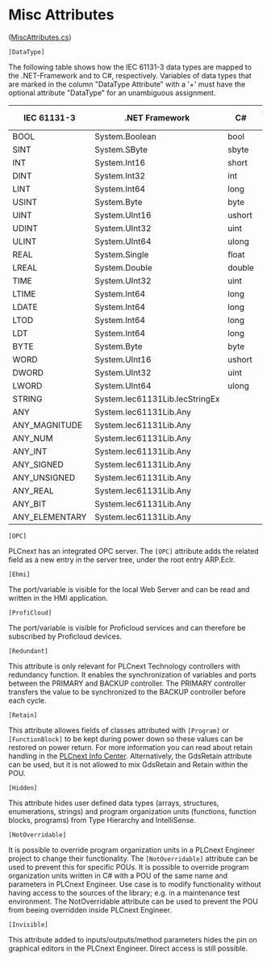 # Misc Attributes

([MiscAttributes.cs](MiscAttributes.cs))

`[DataType]`

The following table shows how the IEC 61131-3 data types
are mapped to the .NET-Framework and to C#, respectively.
Variables of data types that are marked in the column "DataType Attribute" with
a '+' must have the optional attribute "DataType" for an unambiguous assignment.

| IEC 61131-3       | .NET Framework                 | C#     | DataType Attribute  |
|-------------------|--------------------------------|--------|-----------|
|    BOOL           | System.Boolean                 | bool   |     -     |
|    SINT           | System.SByte                   | sbyte  |     -     |
|    INT            | System.Int16                   | short  |     -     |
|    DINT           | System.Int32                   | int    |     -     |
|    LINT           | System.Int64                   | long   |     -     |
|    USINT          | System.Byte                    | byte   |     -     |
|    UINT           | System.UInt16                  | ushort |     -     |
|    UDINT          | System.UInt32                  | uint   |     -     |
|    ULINT          | System.UInt64                  | ulong  |     -     |
|    REAL           | System.Single                  | float  |     -     |
|    LREAL          | System.Double                  | double |     -     |
|    TIME           | System.UInt32                  | uint   |     +     |
|    LTIME          | System.Int64                   | long   |     +     |
|    LDATE          | System.Int64                   | long   |     +     |
|    LTOD           | System.Int64                   | long   |     +     |
|    LDT            | System.Int64                   | long   |     +     |
|    BYTE           | System.Byte                    | byte   |     +     |
|    WORD           | System.UInt16                  | ushort |     +     |
|    DWORD          | System.UInt32                  | uint   |     +     |
|    LWORD          | System.UInt64                  | ulong  |     +     |
|    STRING         | System.Iec61131Lib.IecStringEx |  |     -     |
|    ANY            | System.Iec61131Lib.Any         |  |     +     |
|    ANY_MAGNITUDE  | System.Iec61131Lib.Any         |  |     +     |
|    ANY_NUM        | System.Iec61131Lib.Any         |  |     +     |
|    ANY_INT        | System.Iec61131Lib.Any         |  |     +     |
|    ANY_SIGNED     | System.Iec61131Lib.Any         |  |     +     |
|    ANY_UNSIGNED   | System.Iec61131Lib.Any         |  |     +     |
|    ANY_REAL       | System.Iec61131Lib.Any         |  |     +     |
|    ANY_BIT        | System.Iec61131Lib.Any         |  |     +     |
|    ANY_ELEMENTARY | System.Iec61131Lib.Any         |  |     +     |

`[OPC]`

PLCnext has an integrated OPC server. The `[OPC]` attribute adds the related field as a new entry in the server tree, under the root entry ARP.Eclr.

`[Ehmi]`

The port/variable is visible for the local Web Server and can be read and written in the HMI application.

`[ProfiCloud]`

The port/variable is visible for Proficloud services and can therefore be subscribed by Proficloud devices.

`[Redundant]`

This attribute is only relevant for PLCnext Technology controllers with redundancy function. It enables the synchronization of variables and ports between the PRIMARY and BACKUP controller. The PRIMARY controller transfers the value to be synchronized to the BACKUP controller before each cycle.

`[Retain]`

This attribute allowes fields of classes attributed with `[Program]` or `[FunctionBlock]` to be kept during power down so these values can be restored on power return. For more information you can read about retain handling in the [PLCnext Info Center](https://www.plcnext.help/te/PLCnext_Runtime/Extended_retain_handling.htm). Alternatively, the GdsRetain attribute can be used, but it is not allowed to mix GdsRetain and Retain within the POU.

`[Hidden]`

This attribute hides user defined data types (arrays, structures, enumerations, strings) and program organization units (functions, function blocks, programs) from Type Hierarchy and IntelliSense.

`[NotOverridable]`

It is possible to override program organization units in a PLCnext Engineer project to change their functionality. The `[NotOverridable]` attribute can be used to prevent this for specific POUs. It is possible to override program organization units written in C# with a POU of the same name and parameters in PLCnext Engineer. Use case is to modify functionality without having access to the sources of the library; e.g. in a maintenance test environment. The NotOverridable attribute can be used to prevent the POU from beeing overridden inside PLCnext Engineer.

`[Invisible]`

This attribute added to inputs/outputs/method parameters hides the pin on graphical editors in the PLCnext Engineer. Direct access is still possible.
